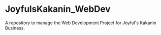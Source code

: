 # JoyfulsKakanin_WebDev
A repository to manage the Web Development Project for Joyful's Kakanin Business.
